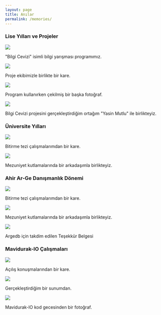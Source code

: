 ```yaml
---
layout: page
title: Anılar
permalink: /memories/
---
```


### Lise Yılları ve Projeler

<div class="img-box">
    <img class="img-memories" src="/images/memories/2006_03.jpg"/>
    <p class="img-caption">
        "Bilgi Cevizi" isimli bilgi yarışması programımız.
    </p>
</div>

<div class="img-box">
    <img class="img-memories" src="/images/memories/2006_01.jpg"/>
    <p class="img-caption">
        Proje ekibimizle birlikte bir kare.
    </p>
</div>

<div class="img-box">
    <img class="img-memories" src="/images/memories/2006_02.jpg"/>
    <p class="img-caption">
        Program kullanırken çekilmiş bir başka fotoğraf.
    </p>
</div>

<div class="img-box">
    <img class="img-memories" src="/images/memories/2006_04.jpg"/>
    <p class="img-caption">
        Bilgi Cevizi projesini gerçekleştirdiğim ortağım "Yasin Mutlu" ile birlikteyiz.
    </p>
</div>


### Üniversite Yılları

<div class="img-box">
    <img class="img-memories" src="/images/memories/2011_01.jpg"/>
    <p class="img-caption">
        Bitirme tezi çalışmalarımdan bir kare.
    </p>
</div>

<div class="img-box">
    <img class="img-memories" src="/images/memories/2011_02.jpg"/>
    <p class="img-caption">
        Mezuniyet kutlamalarında bir arkadaşımla birlikteyiz.
    </p>
</div>

### Ahir Ar-Ge Danışmanlık Dönemi

<div class="img-box">
    <img class="img-memories" src="/images/memories/2013_01.jpg"/>
    <p class="img-caption">
        Bitirme tezi çalışmalarımdan bir kare.
    </p>
</div>

<div class="img-box">
    <img class="img-memories" src="/images/memories/2013_02.jpg"/>
    <p class="img-caption">
        Mezuniyet kutlamalarında bir arkadaşımla birlikteyiz.
    </p>
</div>

<div class="img-box">
    <img class="img-memories" src="/images/memories/2015_06.jpg"/>
    <p class="img-caption">
        Argedb için takdim edilen Teşekkür Belgesi
    </p>
</div>
<div style="clear:left;"></div>

### Mavidurak-IO Çalışmaları


<div class="img-box">
    <img class="img-memories" src="/images/memories/2015_01.jpg"/>
    <p class="img-caption">
        Açılış konuşmalarından bir kare.
    </p>
</div>

<div class="img-box">
    <img class="img-memories" src="/images/memories/2015_03.jpg"/>
    <p class="img-caption">
        Gerçekleştirdiğim bir sunumdan.
    </p>
</div>

<div class="img-box">
    <img class="img-memories" src="/images/memories/2015_02.jpg"/>
    <p class="img-caption">
        Mavidurak-IO kod gecesinden bir fotoğraf.
    </p>
</div>
